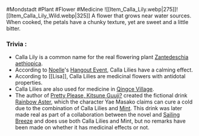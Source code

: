 #Mondstadt #Plant #Flower #Medicine
![[Item_Calla_Lily.webp|275]]![[Item_Calla_Lily_Wild.webp|325]]
A flower that grows near water sources. When cooked, the petals have a chunky texture, yet are sweet and a little bitter.

### Trivia :
- Calla Lily is a common name for the real flowering plant [Zantedeschia aethiopica](http://en.wikipedia.org/wiki/Zantedeschia_aethiopica "wikipedia:Zantedeschia aethiopica").
- According to [Noelle](https://genshin-impact.fandom.com/wiki/Noelle "Noelle")'s [Hangout Event](https://genshin-impact.fandom.com/wiki/Hangout_Event "Hangout Event"), Calla Lilies have a calming effect.
- According to [[Lisa]], Calla Lilies are medicinal flowers with antidotal properties.
- Calla Lilies are also used for medicine in [Qingce Village](https://genshin-impact.fandom.com/wiki/Qingce_Village "Qingce Village").
- The author of [Pretty Please, Kitsune Guuji?](https://genshin-impact.fandom.com/wiki/Pretty_Please,_Kitsune_Guuji%3F "Pretty Please, Kitsune Guuji?") created the fictional drink [Rainbow Aster](https://genshin-impact.fandom.com/wiki/Rainbow_Aster "Rainbow Aster"), which the character Yae Masako claims can cure a cold due to the combination of Calla Lilies and [Mint](https://genshin-impact.fandom.com/wiki/Mint "Mint"). This drink was later made real as part of a collaboration between the novel and [Sailing Breeze](https://genshin-impact.fandom.com/wiki/Sailing_Breeze "Sailing Breeze") and does use both Calla Lilies and Mint, but no remarks have been made on whether it has medicinal effects or not.